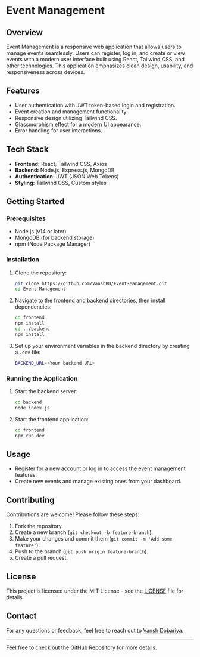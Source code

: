 
# Event Management

## Overview
Event Management is a responsive web application that allows users to manage events seamlessly. Users can register, log in, and create or view events with a modern user interface built using React, Tailwind CSS, and other technologies. This application emphasizes clean design, usability, and responsiveness across devices.

## Features
- User authentication with JWT token-based login and registration.
- Event creation and management functionality.
- Responsive design utilizing Tailwind CSS.
- Glassmorphism effect for a modern UI appearance.
- Error handling for user interactions.

## Tech Stack
- **Frontend:** React, Tailwind CSS, Axios
- **Backend:** Node.js, Express.js, MongoDB
- **Authentication:** JWT (JSON Web Tokens)
- **Styling:** Tailwind CSS, Custom styles

## Getting Started
### Prerequisites
- Node.js (v14 or later)
- MongoDB (for backend storage)
- npm (Node Package Manager)

### Installation
1. Clone the repository:
   ```bash
   git clone https://github.com/VanshBD/Event-Management.git
   cd Event-Management
   ```

2. Navigate to the frontend and backend directories, then install dependencies:
   ```bash
   cd frontend
   npm install
   cd ../backend
   npm install
   ```

3. Set up your environment variables in the backend directory by creating a `.env` file:
   ```bash
   BACKEND_URL=<Your backend URL>
   ```

### Running the Application
1. Start the backend server:
   ```bash
   cd backend
   node index.js
   ```

2. Start the frontend application:
   ```bash
   cd frontend
   npm run dev
   ```

## Usage
- Register for a new account or log in to access the event management features.
- Create new events and manage existing ones from your dashboard.

## Contributing
Contributions are welcome! Please follow these steps:
1. Fork the repository.
2. Create a new branch (`git checkout -b feature-branch`).
3. Make your changes and commit them (`git commit -m 'Add some feature'`).
4. Push to the branch (`git push origin feature-branch`).
5. Create a pull request.

## License
This project is licensed under the MIT License - see the [LICENSE](LICENSE) file for details.

## Contact
For any questions or feedback, feel free to reach out to [Vansh Dobariya](mailto:vanshbdobariya1312@example.com).

---
Feel free to check out the [GitHub Repository](https://github.com/VanshBD/Event-Management) for more details.
